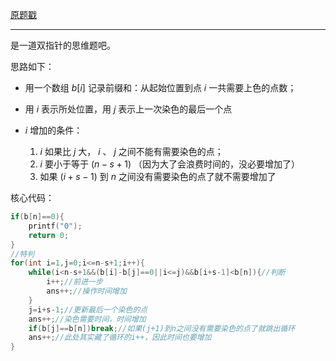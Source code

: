 [原题戳](https://www.luogu.com.cn/problem/AT_arc040_b)



------------


是一道双指针的思维题吧。

思路如下：

+ 用一个数组 $b[i]$ 记录前缀和：从起始位置到点 $i$ 一共需要上色的点数；

+ 用 $i$ 表示所处位置，用 $j$ 表示上一次染色的最后一个点

+ $i$ 增加的条件：
	1.  $i$ 如果比 $j$ 大， $i$ 、 $j$ 之间不能有需要染色的点；
	2.  $i$ 要小于等于 $(n-s+1)$ （因为大了会浪费时间的，没必要增加了）
	3. 如果 $(i+s-1)$ 到 $n$ 之间没有需要染色的点了就不需要增加了

核心代码：

```cpp
if(b[n]==0){
	printf("0");
	return 0;
}
//特判
for(int i=1,j=0;i<=n-s+1;i++){
	while(i<n-s+1&&(b[i]-b[j]==0||i<=j)&&b[i+s-1]<b[n]){//判断
		i++;//前进一步
		ans++;//操作时间增加
	}
	j=i+s-1;//更新最后一个染色的点
	ans++;//染色需要时间，时间增加
	if(b[j]==b[n])break;//如果(j+1)到n之间没有需要染色的点了就跳出循环
	ans++;//此处其实藏了循环的i++，因此时间也要增加
}

```
